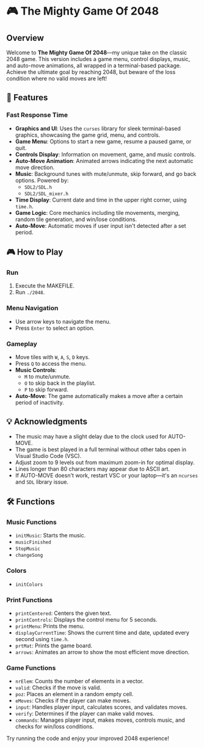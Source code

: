 # 🎮 The Mighty Game Of 2048

## Overview
Welcome to **The Mighty Game Of 2048**—my unique take on the classic 2048 game. This version includes a game menu, control displays, music, and auto-move animations, all wrapped in a terminal-based package. Achieve the ultimate goal by reaching 2048, but beware of the loss condition where no valid moves are left!

## 🚀 Features

### Fast Response Time
- **Graphics and UI**: Uses the `curses` library for sleek terminal-based graphics, showcasing the game grid, menu, and controls.
- **Game Menu**: Options to start a new game, resume a paused game, or quit.
- **Controls Display**: Information on movement, game, and music controls.
- **Auto-Move Animation**: Animated arrows indicating the next automatic move direction.
- **Music**: Background tunes with mute/unmute, skip forward, and go back options. Powered by:
  - `SDL2/SDL.h`
  - `SDL2/SDL_mixer.h`
- **Time Display**: Current date and time in the upper right corner, using `time.h`.
- **Game Logic**: Core mechanics including tile movements, merging, random tile generation, and win/lose conditions.
- **Auto-Move**: Automatic moves if user input isn't detected after a set period.

## 🎮 How to Play

### Run
1. Execute the MAKEFILE.
2. Run `./2048`.

### Menu Navigation
- Use arrow keys to navigate the menu.
- Press `Enter` to select an option.

### Gameplay
- Move tiles with `W`, `A`, `S`, `D` keys.
- Press `Q` to access the menu.
- **Music Controls**: 
  - `M` to mute/unmute.
  - `O` to skip back in the playlist.
  - `P` to skip forward.
- **Auto-Move**: The game automatically makes a move after a certain period of inactivity.

## 💡 Acknowledgments
- The music may have a slight delay due to the clock used for AUTO-MOVE.
- The game is best played in a full terminal without other tabs open in Visual Studio Code (VSC).
- Adjust zoom to 9 levels out from maximum zoom-in for optimal display.
- Lines longer than 80 characters may appear due to ASCII art.
- If AUTO-MOVE doesn't work, restart VSC or your laptop—it's an `ncurses` and `SDL` library issue.

## 🛠️ Functions

### Music Functions
- `initMusic`: Starts the music.
- `musicFinished`
- `StopMusic`
- `changeSong`

### Colors
- `initColors`

### Print Functions
- `printCentered`: Centers the given text.
- `printControls`: Displays the control menu for 5 seconds.
- `printMenu`: Prints the menu.
- `displayCurrentTime`: Shows the current time and date, updated every second using `time.h`.
- `prtMat`: Prints the game board.
- `arrows`: Animates an arrow to show the most efficient move direction.

### Game Functions
- `nrElem`: Counts the number of elements in a vector.
- `valid`: Checks if the move is valid.
- `poz`: Places an element in a random empty cell.
- `eMoves`: Checks if the player can make moves.
- `input`: Handles player input, calculates scores, and validates moves.
- `verify`: Determines if the player can make valid moves.
- `commands`: Manages player input, makes moves, controls music, and checks for win/loss conditions.

Try running the code and enjoy your improved 2048 experience!
